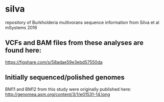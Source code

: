 # silva
repository of Burkholderia multivorans sequence information from Silva et al mSystems 2016

## VCFs and BAM files from these analyses are found here:
https://figshare.com/s/58adae59e3ebd57550da

## Initially sequenced/polished genomes 
BM11 and BM12 from this study were originally published here:
http://genomea.asm.org/content/3/1/e01531-14.long

